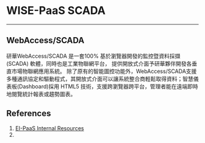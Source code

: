 # WISE-PaaS SCADA

---

## WebAccess/SCADA

研華WebAccess/SCADA 是一套100% 基於瀏覽器開發的監控暨資料採擷\(SCADA\) 軟體，同時也是工業物聯網平台， 提供開放式介面予研華夥伴開發各垂直市場物聯網應用系統。 除了原有的智能圖控功能外，WebAccess/SCADA支援多種通訊協定和驅動程式，其開放式介面可以讓系統整合商輕鬆取得資料；智慧儀表板\(Dashboard\)採用 HTML5 技術，支援跨瀏覽器跨平台，管理者能在遠端即時地閱覽統計報表或趨勢圖表。



## References

1. [EI-PaaS Internal Resources](https://drive.google.com/drive/folders/0B86EGW1klRZDOV9MRXF0cmNONTg)
2. 


